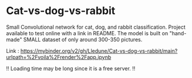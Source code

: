 # Cat-vs-dog-vs-rabbit
Small Convolutional network for cat, dog, and rabbit classification. Project available to test online with a link in README.
The model is built on "hand-made" SMALL dataset of only around 300-350 pictures. 


Link : https://mybinder.org/v2/gh/Lledune/Cat-vs-dog-vs-rabbit/main?urlpath=%2Fvoila%2Frender%2Fapp.ipynb

!! Loading time may be long since it is a free server. !!
